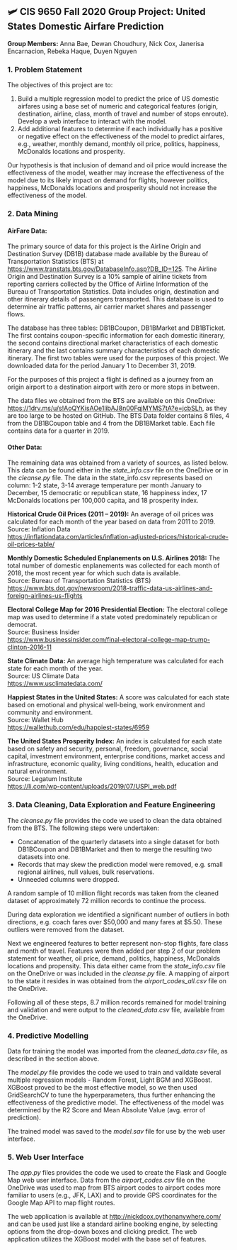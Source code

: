 ## 🛩 CIS 9650 Fall 2020 Group Project: United States Domestic Airfare Prediction
**Group Members:** Anna Bae, Dewan Choudhury, Nick Cox, Janerisa Encarnacion, Rebeka Haque, Duyen Nguyen

### 1. Problem Statement

The objectives of this project are to:
1. Build a multiple regression model to predict the price of US domestic airfares using a base set of numeric and categorical features (origin, destination, airline, class, month of travel and number of stops enroute).  Develop a web interface to interact with the model.
2. Add additional features to determine if each individually has a positive or negative effect on the effectiveness of the model to predict airfares, e.g., weather, monthly demand, monthly oil price, politics, happiness, McDonalds locations and prosperity.  

Our hypothesis is that inclusion of demand and oil price would increase the effectiveness of the model, weather may increase the effectiveness of the model due to its likely impact on demand for flights, however politics, happiness, McDonalds locations and prosperity should not increase the effectiveness of the model.


### 2. Data Mining

#### AirFare Data:
The primary source of data for this project is the Airline Origin and Destination Survey (DB1B) database made available by the Bureau of Transportation Statistics (BTS) at https://www.transtats.bts.gov/DatabaseInfo.asp?DB_ID=125.  The Airline Origin and Destination Survey is a 10% sample of airline tickets from reporting carriers collected by the Office of Airline Information of the Bureau of Transportation Statistics. Data includes origin, destination and other itinerary details of passengers transported. This database is used to determine air traffic patterns, air carrier market shares and passenger flows.

The database has three tables: DB1BCoupon, DB1BMarket and DB1BTicket.  The first contains coupon-specific information for each domestic itinerary, the second contains directional market characteristics of each domestic itinerary and the last contains summary characteristics of each domestic itinerary.  The first two tables were used for the purposes of this project.  We downloaded data for the period January 1 to December 31, 2019.

For the purposes of this project a flight is defined as a journey from an origin airport to a destination airport with zero or more stops in between.

The data files we obtained from the BTS are available on this OneDrive: https://1drv.ms/u/s!AoQYKisAOe1libAJ8n00FqjMYMS7tA?e=jcbSLh, as they are too large to be hosted on GitHub.  The BTS Data folder contains 8 files, 4 from the DB1BCoupon table and 4 from the DB1BMarket table.  Each file contains data for a quarter in 2019.

#### Other Data:
The remaining data was obtained from a variety of sources, as listed below.  This data can be found either in the *state_info.csv* file on the OneDrive or in the *cleanse.py* file.  The data in the state_info.csv represents based on column: 1-2 state, 3-14 average temperature per month January to December, 15 democratic or republican state, 16 happiness index, 17 McDonalds locations per 100,000 capita, and 18 prosperity index.

**Historical Crude Oil Prices (2011 – 2019):** An average of oil prices was calculated for each month of the year based on data from 2011 to 2019.\
Source: Inflation Data\
https://inflationdata.com/articles/inflation-adjusted-prices/historical-crude-oil-prices-table/

**Monthly Domestic Scheduled Enplanements on U.S. Airlines 2018:** The total number of domestic enplanements was collected for each month of 2018, the most recent year for which such data is available.\
Source: Bureau of Transportation Statistics (BTS)\
https://www.bts.dot.gov/newsroom/2018-traffic-data-us-airlines-and-foreign-airlines-us-flights

**Electoral College Map for 2016 Presidential Election:** The electoral college map was used to determine if a state voted predominately republican or democrat.\
Source: Business Insider\
https://www.businessinsider.com/final-electoral-college-map-trump-clinton-2016-11

**State Climate Data:** An average high temperature was calculated for each state for each month of the year.\
Source: US Climate Data\
https://www.usclimatedata.com/

**Happiest States in the United States:** A score was calculated for each state based on emotional and physical well-being, work environment and community and environment.\
Source: Wallet Hub\
https://wallethub.com/edu/happiest-states/6959

**The United States Prosperity Index:** An index is calculated for each state based on safety and security, personal, freedom, governance, social capital, investment environment, enterprise conditions, market access and infrastructure, economic quality, living conditions, health, education and natural environment.\
Source: Legatum Institute\
https://li.com/wp-content/uploads/2019/07/USPI_web.pdf


### 3. Data Cleaning, Data Exploration and Feature Engineering

The *cleanse.py* file provides the code we used to clean the data obtained from the BTS.  The following steps were undertaken:
* Concatenation of the quarterly datasets into a single dataset for both DB1BCoupon and DB1BMarket and then to merge the resulting two datasets into one.
* Records that may skew the prediction model were removed, e.g. small regional airlines, null values, bulk reservations.
* Unneeded columns were dropped.

A random sample of 10 million flight records was taken from the cleaned dataset of approximately 72 million records to continue the process.

During data exploration we identified a significant number of outliers in both directions, e.g. coach fares over $50,000 and many fares at $5.50.  These outliers were removed from the dataset.

Next we engineered features to better represent non-stop flights, fare class and month of travel.  Features were then added per step 2 of our problem statement for weather, oil price, demand, politics, happiness, McDonalds locations and propensity.  This data either came from the *state_info.csv* file on the OneDrive or was included in the *cleanse.py* file.  A mapping of airport to the state it resides in was obtained from the *airport_codes_all.csv* file on the OneDrive.

Following all of these steps, 8.7 million records remained for model training and validation and were output to the *cleaned_data.csv* file, available from the OneDrive.


### 4. Predictive Modelling

Data for training the model was imported from the *cleaned_data.csv* file, as described in the section above.

The *model.py* file provides the code we used to train and vaildate several multiple regression models - Random Forest, Light BGM and XGBoost.  XGBoost proved to be the  most effective model, so we then used GridSearchCV to tune the hyperparameters, thus further enhancing the effectiveness of the predictive model.  The effectiveness of the model was determined by the R2 Score and Mean Absolute Value (avg. error of prediction).

The trained model was saved to the *model.sav* file for use by the web user interface.


### 5. Web User Interface

The *app.py* files provides the code we used to create the Flask and Google Map web user interface.  Data from the *airport_codes.csv* file on the OneDrive was used to map from BTS airport codes to airport codes more familiar to users (e.g., JFK, LAX) and to provide GPS coordinates for the Google Map API to map flight routes.

The web application is available at http://nickdcox.pythonanywhere.com/ and can be used just like a standard airline booking engine, by selecting options from the drop-down boxes and clicking predict.  The web application utilizes the XGBoost model with the base set of features.
